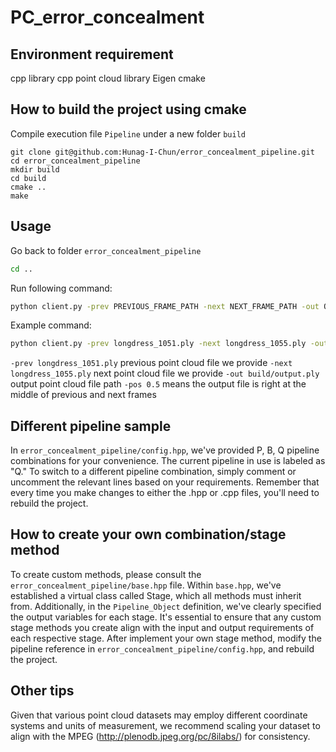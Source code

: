 # PC_error_concealment

## Environment requirement
cpp library
cpp point cloud library
Eigen
cmake

## How to build the project using cmake
Compile execution file `Pipeline` under a new folder `build`
```bach
git clone git@github.com:Hunag-I-Chun/error_concealment_pipeline.git
cd error_concealment_pipeline
mkdir build
cd build
cmake ..
make
```

## Usage
Go back to folder `error_concealment_pipeline`
```bash
cd ..
```

Run following command:
```bash
python client.py -prev PREVIOUS_FRAME_PATH -next NEXT_FRAME_PATH -out OUTPUT_PATH -pos RELATIVE_POSITION
``` 

Example command:
```bash
python client.py -prev longdress_1051.ply -next longdress_1055.ply -out build/output.ply -pos 0.5
```
`-prev longdress_1051.ply` previous point cloud file we provide
`-next longdress_1055.ply` next point cloud file we provide
`-out build/output.ply` output point cloud file path
`-pos 0.5` means the output file is right at the middle of previous and next frames

## Different pipeline sample
In `error_concealment_pipeline/config.hpp`, we've provided P, B, Q pipeline combinations for your convenience. The current pipeline in use is labeled as "Q." To switch to a different pipeline combination, simply comment or uncomment the relevant lines based on your requirements. Remember that every time you make changes to either the .hpp or .cpp files, you'll need to rebuild the project.

## How to create your own combination/stage method
To create custom methods, please consult the `error_concealment_pipeline/base.hpp` file. Within `base.hpp`, we've established a virtual class called Stage, which all methods must inherit from. Additionally, in the `Pipeline_Object` definition, we've clearly specified the output variables for each stage. It's essential to ensure that any custom stage methods you create align with the input and output requirements of each respective stage. After implement your own stage method, modify the pipeline reference in `error_concealment_pipeline/config.hpp`, and rebuild the project.

## Other tips
Given that various point cloud datasets may employ different coordinate systems and units of measurement, we recommend scaling your dataset to align with the MPEG (http://plenodb.jpeg.org/pc/8ilabs/) for consistency.
